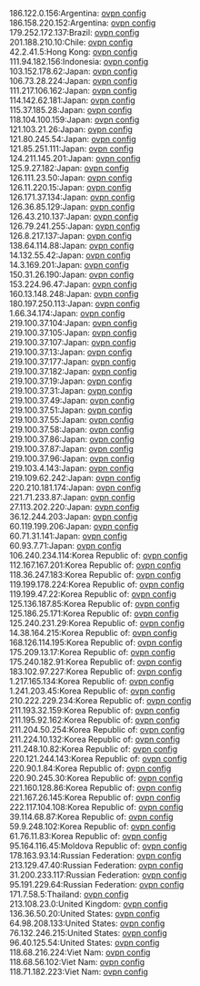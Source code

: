186.122.0.156:Argentina: [ovpn config](vpn/186_122_0_156.ovpn)  
186.158.220.152:Argentina: [ovpn config](vpn/186_158_220_152.ovpn)  
179.252.172.137:Brazil: [ovpn config](vpn/179_252_172_137.ovpn)  
201.188.210.10:Chile: [ovpn config](vpn/201_188_210_10.ovpn)  
42.2.41.5:Hong Kong: [ovpn config](vpn/42_2_41_5.ovpn)  
111.94.182.156:Indonesia: [ovpn config](vpn/111_94_182_156.ovpn)  
103.152.178.62:Japan: [ovpn config](vpn/103_152_178_62.ovpn)  
106.73.28.224:Japan: [ovpn config](vpn/106_73_28_224.ovpn)  
111.217.106.162:Japan: [ovpn config](vpn/111_217_106_162.ovpn)  
114.142.62.181:Japan: [ovpn config](vpn/114_142_62_181.ovpn)  
115.37.185.28:Japan: [ovpn config](vpn/115_37_185_28.ovpn)  
118.104.100.159:Japan: [ovpn config](vpn/118_104_100_159.ovpn)  
121.103.21.26:Japan: [ovpn config](vpn/121_103_21_26.ovpn)  
121.80.245.54:Japan: [ovpn config](vpn/121_80_245_54.ovpn)  
121.85.251.111:Japan: [ovpn config](vpn/121_85_251_111.ovpn)  
124.211.145.201:Japan: [ovpn config](vpn/124_211_145_201.ovpn)  
125.9.27.182:Japan: [ovpn config](vpn/125_9_27_182.ovpn)  
126.111.23.50:Japan: [ovpn config](vpn/126_111_23_50.ovpn)  
126.11.220.15:Japan: [ovpn config](vpn/126_11_220_15.ovpn)  
126.171.37.134:Japan: [ovpn config](vpn/126_171_37_134.ovpn)  
126.36.85.129:Japan: [ovpn config](vpn/126_36_85_129.ovpn)  
126.43.210.137:Japan: [ovpn config](vpn/126_43_210_137.ovpn)  
126.79.241.255:Japan: [ovpn config](vpn/126_79_241_255.ovpn)  
126.8.217.137:Japan: [ovpn config](vpn/126_8_217_137.ovpn)  
138.64.114.88:Japan: [ovpn config](vpn/138_64_114_88.ovpn)  
14.132.55.42:Japan: [ovpn config](vpn/14_132_55_42.ovpn)  
14.3.169.201:Japan: [ovpn config](vpn/14_3_169_201.ovpn)  
150.31.26.190:Japan: [ovpn config](vpn/150_31_26_190.ovpn)  
153.224.96.47:Japan: [ovpn config](vpn/153_224_96_47.ovpn)  
160.13.148.248:Japan: [ovpn config](vpn/160_13_148_248.ovpn)  
180.197.250.113:Japan: [ovpn config](vpn/180_197_250_113.ovpn)  
1.66.34.174:Japan: [ovpn config](vpn/1_66_34_174.ovpn)  
219.100.37.104:Japan: [ovpn config](vpn/219_100_37_104.ovpn)  
219.100.37.105:Japan: [ovpn config](vpn/219_100_37_105.ovpn)  
219.100.37.107:Japan: [ovpn config](vpn/219_100_37_107.ovpn)  
219.100.37.13:Japan: [ovpn config](vpn/219_100_37_13.ovpn)  
219.100.37.177:Japan: [ovpn config](vpn/219_100_37_177.ovpn)  
219.100.37.182:Japan: [ovpn config](vpn/219_100_37_182.ovpn)  
219.100.37.19:Japan: [ovpn config](vpn/219_100_37_19.ovpn)  
219.100.37.31:Japan: [ovpn config](vpn/219_100_37_31.ovpn)  
219.100.37.49:Japan: [ovpn config](vpn/219_100_37_49.ovpn)  
219.100.37.51:Japan: [ovpn config](vpn/219_100_37_51.ovpn)  
219.100.37.55:Japan: [ovpn config](vpn/219_100_37_55.ovpn)  
219.100.37.58:Japan: [ovpn config](vpn/219_100_37_58.ovpn)  
219.100.37.86:Japan: [ovpn config](vpn/219_100_37_86.ovpn)  
219.100.37.87:Japan: [ovpn config](vpn/219_100_37_87.ovpn)  
219.100.37.96:Japan: [ovpn config](vpn/219_100_37_96.ovpn)  
219.103.4.143:Japan: [ovpn config](vpn/219_103_4_143.ovpn)  
219.109.62.242:Japan: [ovpn config](vpn/219_109_62_242.ovpn)  
220.210.181.174:Japan: [ovpn config](vpn/220_210_181_174.ovpn)  
221.71.233.87:Japan: [ovpn config](vpn/221_71_233_87.ovpn)  
27.113.202.220:Japan: [ovpn config](vpn/27_113_202_220.ovpn)  
36.12.244.203:Japan: [ovpn config](vpn/36_12_244_203.ovpn)  
60.119.199.206:Japan: [ovpn config](vpn/60_119_199_206.ovpn)  
60.71.31.141:Japan: [ovpn config](vpn/60_71_31_141.ovpn)  
60.93.7.71:Japan: [ovpn config](vpn/60_93_7_71.ovpn)  
106.240.234.114:Korea Republic of: [ovpn config](vpn/106_240_234_114.ovpn)  
112.167.167.201:Korea Republic of: [ovpn config](vpn/112_167_167_201.ovpn)  
118.36.247.183:Korea Republic of: [ovpn config](vpn/118_36_247_183.ovpn)  
119.199.178.224:Korea Republic of: [ovpn config](vpn/119_199_178_224.ovpn)  
119.199.47.22:Korea Republic of: [ovpn config](vpn/119_199_47_22.ovpn)  
125.136.187.85:Korea Republic of: [ovpn config](vpn/125_136_187_85.ovpn)  
125.186.25.171:Korea Republic of: [ovpn config](vpn/125_186_25_171.ovpn)  
125.240.231.29:Korea Republic of: [ovpn config](vpn/125_240_231_29.ovpn)  
14.38.164.215:Korea Republic of: [ovpn config](vpn/14_38_164_215.ovpn)  
168.126.114.195:Korea Republic of: [ovpn config](vpn/168_126_114_195.ovpn)  
175.209.13.17:Korea Republic of: [ovpn config](vpn/175_209_13_17.ovpn)  
175.240.182.91:Korea Republic of: [ovpn config](vpn/175_240_182_91.ovpn)  
183.102.97.227:Korea Republic of: [ovpn config](vpn/183_102_97_227.ovpn)  
1.217.165.134:Korea Republic of: [ovpn config](vpn/1_217_165_134.ovpn)  
1.241.203.45:Korea Republic of: [ovpn config](vpn/1_241_203_45.ovpn)  
210.222.229.234:Korea Republic of: [ovpn config](vpn/210_222_229_234.ovpn)  
211.193.32.159:Korea Republic of: [ovpn config](vpn/211_193_32_159.ovpn)  
211.195.92.162:Korea Republic of: [ovpn config](vpn/211_195_92_162.ovpn)  
211.204.50.254:Korea Republic of: [ovpn config](vpn/211_204_50_254.ovpn)  
211.224.10.132:Korea Republic of: [ovpn config](vpn/211_224_10_132.ovpn)  
211.248.10.82:Korea Republic of: [ovpn config](vpn/211_248_10_82.ovpn)  
220.121.244.143:Korea Republic of: [ovpn config](vpn/220_121_244_143.ovpn)  
220.90.1.84:Korea Republic of: [ovpn config](vpn/220_90_1_84.ovpn)  
220.90.245.30:Korea Republic of: [ovpn config](vpn/220_90_245_30.ovpn)  
221.160.128.86:Korea Republic of: [ovpn config](vpn/221_160_128_86.ovpn)  
221.167.26.145:Korea Republic of: [ovpn config](vpn/221_167_26_145.ovpn)  
222.117.104.108:Korea Republic of: [ovpn config](vpn/222_117_104_108.ovpn)  
39.114.68.87:Korea Republic of: [ovpn config](vpn/39_114_68_87.ovpn)  
59.9.248.102:Korea Republic of: [ovpn config](vpn/59_9_248_102.ovpn)  
61.76.11.83:Korea Republic of: [ovpn config](vpn/61_76_11_83.ovpn)  
95.164.116.45:Moldova Republic of: [ovpn config](vpn/95_164_116_45.ovpn)  
178.163.93.14:Russian Federation: [ovpn config](vpn/178_163_93_14.ovpn)  
213.129.47.40:Russian Federation: [ovpn config](vpn/213_129_47_40.ovpn)  
31.200.233.117:Russian Federation: [ovpn config](vpn/31_200_233_117.ovpn)  
95.191.229.64:Russian Federation: [ovpn config](vpn/95_191_229_64.ovpn)  
171.7.58.5:Thailand: [ovpn config](vpn/171_7_58_5.ovpn)  
213.108.23.0:United Kingdom: [ovpn config](vpn/213_108_23_0.ovpn)  
136.36.50.20:United States: [ovpn config](vpn/136_36_50_20.ovpn)  
64.98.208.133:United States: [ovpn config](vpn/64_98_208_133.ovpn)  
76.132.246.215:United States: [ovpn config](vpn/76_132_246_215.ovpn)  
96.40.125.54:United States: [ovpn config](vpn/96_40_125_54.ovpn)  
118.68.216.224:Viet Nam: [ovpn config](vpn/118_68_216_224.ovpn)  
118.68.56.102:Viet Nam: [ovpn config](vpn/118_68_56_102.ovpn)  
118.71.182.223:Viet Nam: [ovpn config](vpn/118_71_182_223.ovpn)  
